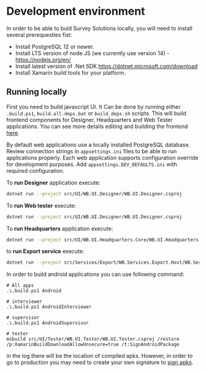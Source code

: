 # Development environment

In order to be able to buld Survey Solutions locally, you will need to install several prerequesties fist:

- Install PostgreSQL 12 or newer.
- Install LTS version of node JS (we currently use version 14) - https://nodejs.org/en/
- Install latest version of .Net SDK https://dotnet.microsoft.com/download
- Install Xamarin build tools for your platform.

## Running locally

First you need to build javascript UI. It Can be done by running either `.build.ps1`, `build.all.deps.bat` or `build_deps.sh` scripts.
This will build frontend components for Designer, Headquarters and Web Tester applications. You can see more details editing and building the frontend
[here](docs/development/frontend.md).

By default web applications use a locally installed PostgreSQL database. Review connection strings in `appsettings.ini` files to be able to run applications properly.
Each web application supports configuration override for development purposes. Add `appsettings.DEV_DEFAULTS.ini` with required configuration.

To **run Designer** application execute:

``` sh
dotnet run --project src/UI/WB.UI.Designer/WB.UI.Designer.csproj
````

To **run Web tester** execute:

``` sh
dotnet run --project src/UI/WB.UI.Designer/WB.UI.Designer.csproj
```

To **run Headquarters** application execute:

``` sh
dotnet run --project src/UI/WB.UI.Headquarters.Core/WB.UI.Headquarters.csproj
```

to **run Export service** execute:

``` sh
dotnet run --project src/Services/Export/WB.Services.Export.Host/WB.Services.Export.Host.csproj
```

In order to build android applications you can use following command:

``` pwsh
# All apps
.\.build.ps1 Android

# interviewer
.\.build.ps1 AndroidInterviewer

# supervisor
.\.build.ps1 AndroidSupervisor

# tester
msbuild src/UI/Tester/WB.UI.Tester/WB.UI.Tester.csproj /restore /p:XamarinBuildDownloadAllowUnsecure=true /t:SignAndroidPackage
```

in the log there will be the location of compiled apks. However, in order to go to production you may need to create your own signature to [sign apks](https://docs.microsoft.com/en-us/xamarin/android/deploy-test/signing/).

